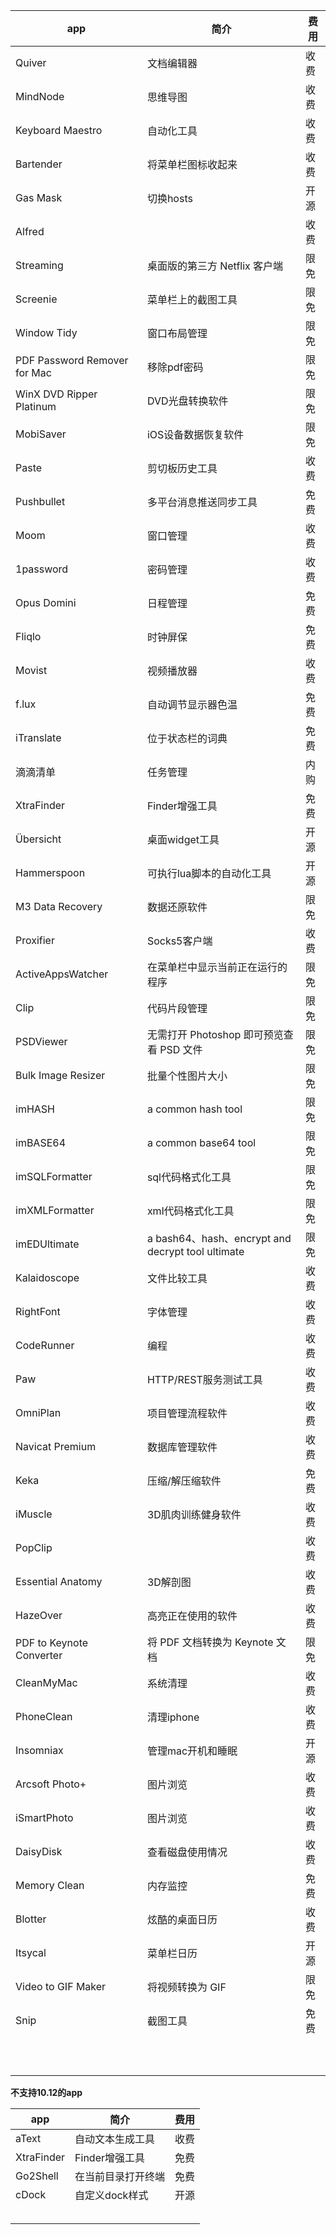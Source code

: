 

| app                          | 简介                                       | 费用   |
| ---------------------------- | ---------------------------------------- | ---- |
| Quiver                       | 文档编辑器                                    | 收费   |
| MindNode                     | 思维导图                                     | 收费   |
| Keyboard Maestro             | 自动化工具                                    | 收费   |
| Bartender                    | 将菜单栏图标收起来                                | 收费   |
| Gas Mask                     | 切换hosts                                  | 开源   |
| Alfred                       |                                          | 收费   |
| Streaming                    | 桌面版的第三方 Netflix 客户端                      | 限免   |
| Screenie                     | 菜单栏上的截图工具                                | 限免   |
| Window Tidy                  | 窗口布局管理                                   | 限免   |
| PDF Password Remover for Mac | 移除pdf密码                                  | 限免   |
| WinX DVD Ripper Platinum     | DVD光盘转换软件                                | 限免   |
| MobiSaver                    | iOS设备数据恢复软件                              | 限免   |
| Paste                        | 剪切板历史工具                                  | 收费   |
| Pushbullet                   | 多平台消息推送同步工具                              | 免费   |
| Moom                         | 窗口管理                                     | 收费   |
| 1password                    | 密码管理                                     | 收费   |
| Opus Domini                  | 日程管理                                     | 免费   |
| Fliqlo                       | 时钟屏保                                     | 免费   |
| Movist                       | 视频播放器                                    | 收费   |
| f.lux                        | 自动调节显示器色温                                | 免费   |
| iTranslate                   | 位于状态栏的词典                                 | 免费   |
| 滴滴清单                         | 任务管理                                     | 内购   |
| XtraFinder                   | Finder增强工具                               | 免费   |
| Übersicht                    | 桌面widget工具                               | 开源   |
| Hammerspoon                  | 可执行lua脚本的自动化工具                           | 开源   |
| M3 Data Recovery             | 数据还原软件                                   | 限免   |
| Proxifier                    | Socks5客户端                                | 收费   |
| ActiveAppsWatcher            | 在菜单栏中显示当前正在运行的程序                         | 限免   |
| Clip                         | 代码片段管理                                   | 限免   |
| PSDViewer                    | 无需打开 Photoshop 即可预览查看 PSD 文件             | 限免   |
| Bulk Image Resizer           | 批量个性图片大小                                 | 限免   |
| imHASH                       | a common hash tool                       | 限免   |
| imBASE64                     | a common base64 tool                     | 限免   |
| imSQLFormatter               | sql代码格式化工具                               | 限免   |
| imXMLFormatter               | xml代码格式化工具                               | 限免   |
| imEDUltimate                 | a bash64、hash、encrypt and decrypt tool ultimate | 限免   |
| Kalaidoscope                 | 文件比较工具                                   | 收费   |
| RightFont                    | 字体管理                                     | 收费   |
| CodeRunner                   | 编程                                       | 收费   |
| Paw                          | HTTP/REST服务测试工具                          | 收费   |
| OmniPlan                     | 项目管理流程软件                                 | 收费   |
| Navicat Premium              | 数据库管理软件                                  | 收费   |
| Keka                         | 压缩/解压缩软件                                 | 免费   |
| iMuscle                      | 3D肌肉训练健身软件                               | 收费   |
| PopClip                      |                                          | 收费   |
| Essential Anatomy            | 3D解剖图                                    | 收费   |
| HazeOver                     | 高亮正在使用的软件                                | 收费   |
| PDF to Keynote Converter     | 将 PDF 文档转换为 Keynote 文档                   | 限免   |
| CleanMyMac                   | 系统清理                                     | 收费   |
| PhoneClean                   | 清理iphone                                 | 收费   |
| Insomniax                    | 管理mac开机和睡眠                               | 开源   |
| Arcsoft Photo+               | 图片浏览                                     | 收费   |
| iSmartPhoto                  | 图片浏览                                     | 收费   |
| DaisyDisk                    | 查看磁盘使用情况                                 | 收费   |
| Memory Clean                 | 内存监控                                     | 免费   |
| Blotter                      | 炫酷的桌面日历                                  | 收费   |
| Itsycal                      | 菜单栏日历                                    | 开源   |
| Video to GIF Maker           | 将视频转换为 GIF                               | 限免   |
| Snip                         | 截图工具                                     | 免费   |
|                              |                                          |      |
|                              |                                          |      |
|                              |                                          |      |
|                              |                                          |      |
|                              |                                          |      |
|                              |                                          |      |
|                              |                                          |      |
|                              |                                          |      |
|                              |                                          |      |
|                              |                                          |      |



**不支持10.12的app**

| app        | 简介         | 费用   |
| ---------- | ---------- | ---- |
| aText      | 自动文本生成工具   | 收费   |
| XtraFinder | Finder增强工具 | 免费   |
| Go2Shell   | 在当前目录打开终端  | 免费   |
| cDock      | 自定义dock样式  | 开源   |
|            |            |      |
|            |            |      |
|            |            |      |
|            |            |      |
|            |            |      |